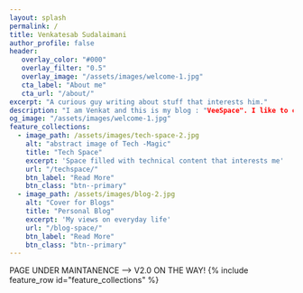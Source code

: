 ```yaml
---
layout: splash
permalink: /
title: Venkatesab Sudalaimani
author_profile: false
header:
   overlay_color: "#000"
   overlay_filter: "0.5"
   overlay_image: "/assets/images/welcome-1.jpg"
   cta_label: "About me"
   cta_url: "/about/"
excerpt: "A curious guy writing about stuff that interests him."
description: "I am Venkat and this is my blog : "VeeSpace". I like to code. I am a Python and C++ programmer with a special interest on Artificial Intelligence and Data Science. I just completed my Masters and I intend to pursue a research oriented work (maybe a PhD?) on applied AI."
og_image: "/assets/images/welcome-1.jpg"
feature_collections:
  - image_path: /assets/images/tech-space-2.jpg
    alt: "abstract image of Tech -Magic"
    title: "Tech Space"
    excerpt: 'Space filled with technical content that interests me'
    url: "/techspace/"
    btn_label: "Read More"
    btn_class: "btn--primary"
  - image_path: /assets/images/blog-2.jpg
    alt: "Cover for Blogs"
    title: "Personal Blog"
    excerpt: 'My views on everyday life'
    url: "/blog-space/"
    btn_label: "Read More"
    btn_class: "btn--primary"
---
```



PAGE UNDER MAINTANENCE --> V2.0 ON THE WAY!
{% include feature_row id="feature_collections" %}
